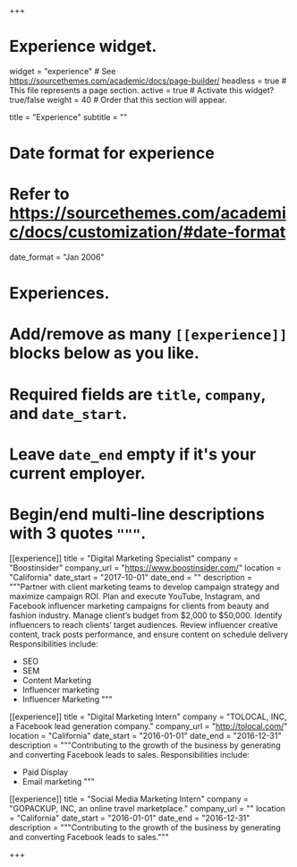 +++
# Experience widget.
widget = "experience"  # See https://sourcethemes.com/academic/docs/page-builder/
headless = true  # This file represents a page section.
active = true  # Activate this widget? true/false
weight = 40  # Order that this section will appear.

title = "Experience"
subtitle = ""

# Date format for experience
#   Refer to https://sourcethemes.com/academic/docs/customization/#date-format
date_format = "Jan 2006"

# Experiences.
#   Add/remove as many `[[experience]]` blocks below as you like.
#   Required fields are `title`, `company`, and `date_start`.
#   Leave `date_end` empty if it's your current employer.
#   Begin/end multi-line descriptions with 3 quotes `"""`.
[[experience]]
  title = "Digital Marketing Specialist"
  company = "Boostinsider"
  company_url = "https://www.boostinsider.com/"
  location = "California"
  date_start = "2017-10-01"
  date_end = ""
  description = """Partner with client marketing teams to develop campaign strategy and maximize campaign ROI. Plan and execute YouTube, Instagram, and Facebook influencer marketing campaigns for clients from beauty and fashion industry. Manage client’s budget from $2,000 to $50,000. Identify influencers to reach clients’ target audiences. Review influencer creative content, track posts performance, and ensure content on schedule delivery
  Responsibilities include:
  
  * SEO
  * SEM
  * Content Marketing
  * Influencer marketing
  * Influencer Marketing
  """

[[experience]]
  title = "Digital Marketing Intern"
  company = "TOLOCAL, INC, a Facebook lead generation company."
  company_url = "http://tolocal.com/"
  location = "California"
  date_start = "2016-01-01"
  date_end = "2016-12-31"
  description = """Contributing to the growth of the business by generating and converting Facebook leads to sales.
  Responsibilities include:
  
  * Paid Display
  * Email marketing
  """

[[experience]]
  title = "Social Media Marketing Intern"
  company = "GOPACKUP, INC, an online travel marketplace."
  company_url = ""
  location = "California"
  date_start = "2016-01-01"
  date_end = "2016-12-31"
  description = """Contributing to the growth of the business by generating and converting Facebook leads to sales."""

+++